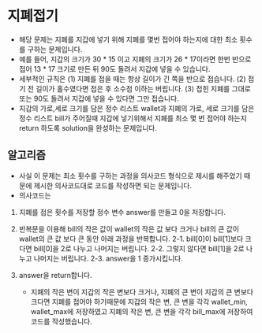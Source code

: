 # 지폐접기
   - 해당 문제는 지폐를 지갑에 넣기 위해 지폐를 몇번 접어야 하는지에 대한 최소 횟수를 구하는 문제입니다.
   - 예를 들어, 지갑의 크기가 30 * 15 이고 지폐의 크기가 26 * 17이라면 한번 반으로 접어 13 * 17 크기로 만든 뒤 90도 돌려서 지갑에 넣을 수 있습니다.
   - 세부적인 규칙은 (1) 지폐를 접을 때는 항상 길이가 긴 쪽을 반으로 접습니다. (2) 접기 전 길이가 홀수였다면 접은 후 소수점 이하는 버립니다. (3) 접힌 지폐를 그대로 또는 90도 돌려서 지갑에 넣을 수 있다면 그만 접습니다.
   - 지갑의 가로,세로 크기를 담은 정수 리스트 wallet과 지폐의 가로, 세로 크기를 담은 정수 리스트 bill가 주어질때 지갑에 넣기위해서 지폐를 최소 몇 번 접어야 하는지 return 하도록 solution을 완성하는 문제입니다.

## 알고리즘

   - 사실 이 문제는 최소 횟수를 구하는 과정을 의사코드 형식으로 제시를 해주었기 때문에 제시한 의사코드대로 코드를 작성하면 되는 문제입니다.
   - 의사코드는 

1. 지폐를 접은 횟수를 저장할 정수 변수 answer를 만들고 0을 저장합니다.
2. 반복문을 이용해 bill의 작은 값이 wallet의 작은 값 보다 크거나 bill의 큰 값이 wallet의 큰 값 보다 큰 동안 아래 과정을 반복합니다.
    2-1. bill[0]이 bill[1]보다 크다면
        bill[0]을 2로 나누고 나머지는 버립니다.
    2-2. 그렇지 않다면
        bill[1]을 2로 나누고 나머지는 버립니다.
    2-3. answer을 1 증가시킵니다.
3. answer을 return합니다.

   - 지폐의 작은 변이 지갑의 작은 변보다 크거나, 지폐의 큰 변이 지갑의 큰 변보다 크다면 지폐를 접어야 하기때문에 지갑의 작은 변, 큰 변을 각각 wallet_min, wallet_max에 저장하였고 지폐의 작은 변, 큰 변을 각각 bill_max에 저장하여 코드를 작성했습니다.

